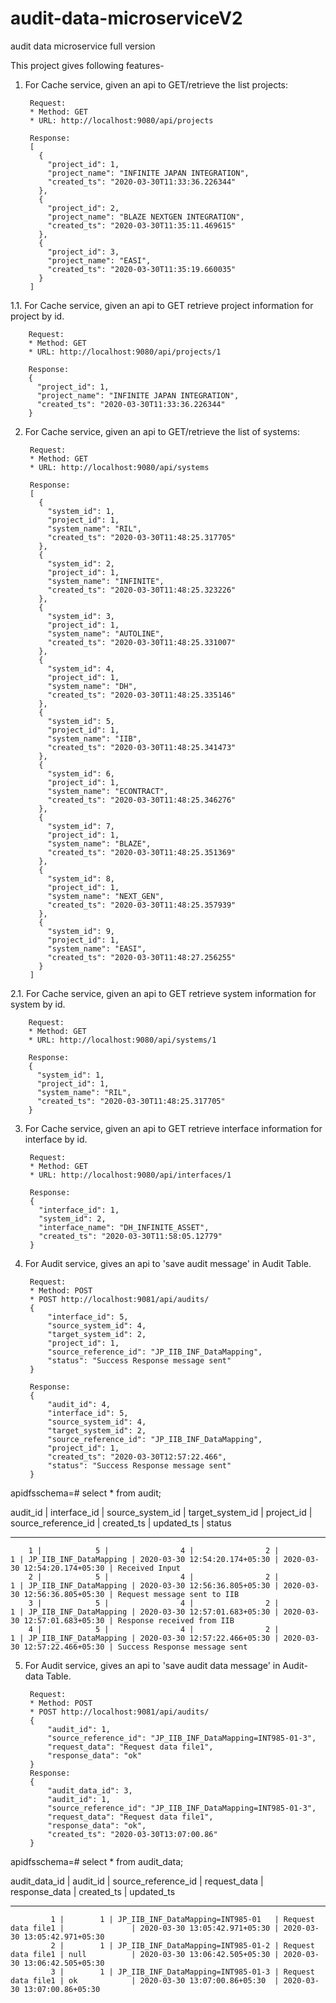 # audit-data-microserviceV2
audit data microservice full version

This project gives following features-

1. For Cache service, given an api to GET/retrieve the list projects:

        Request:
        * Method: GET
        * URL: http://localhost:9080/api/projects
        
        Response:
        [
          {
            "project_id": 1,
            "project_name": "INFINITE JAPAN INTEGRATION",
            "created_ts": "2020-03-30T11:33:36.226344"
          },
          {
            "project_id": 2,
            "project_name": "BLAZE NEXTGEN INTEGRATION",
            "created_ts": "2020-03-30T11:35:11.469615"
          },
          {
            "project_id": 3,
            "project_name": "EASI",
            "created_ts": "2020-03-30T11:35:19.660035"
          }
        ]
        
        
1.1. For Cache service, given an api to GET retrieve project information for project by id.        

        Request:
        * Method: GET
        * URL: http://localhost:9080/api/projects/1
        
        Response:
        {
          "project_id": 1,
          "project_name": "INFINITE JAPAN INTEGRATION",
          "created_ts": "2020-03-30T11:33:36.226344"
        }
        
2. For Cache service, given an api to GET/retrieve the list of systems: 
        
        Request:
        * Method: GET
        * URL: http://localhost:9080/api/systems
        
        Response:
        [
          {
            "system_id": 1,
            "project_id": 1,
            "system_name": "RIL",
            "created_ts": "2020-03-30T11:48:25.317705"
          },
          {
            "system_id": 2,
            "project_id": 1,
            "system_name": "INFINITE",
            "created_ts": "2020-03-30T11:48:25.323226"
          },
          {
            "system_id": 3,
            "project_id": 1,
            "system_name": "AUTOLINE",
            "created_ts": "2020-03-30T11:48:25.331007"
          },
          {
            "system_id": 4,
            "project_id": 1,
            "system_name": "DH",
            "created_ts": "2020-03-30T11:48:25.335146"
          },
          {
            "system_id": 5,
            "project_id": 1,
            "system_name": "IIB",
            "created_ts": "2020-03-30T11:48:25.341473"
          },
          {
            "system_id": 6,
            "project_id": 1,
            "system_name": "ECONTRACT",
            "created_ts": "2020-03-30T11:48:25.346276"
          },
          {
            "system_id": 7,
            "project_id": 1,
            "system_name": "BLAZE",
            "created_ts": "2020-03-30T11:48:25.351369"
          },
          {
            "system_id": 8,
            "project_id": 1,
            "system_name": "NEXT_GEN",
            "created_ts": "2020-03-30T11:48:25.357939"
          },
          {
            "system_id": 9,
            "project_id": 1,
            "system_name": "EASI",
            "created_ts": "2020-03-30T11:48:27.256255"
          }
        ]

2.1. For Cache service, given an api to GET retrieve system information for system by id.        
        
        Request:
        * Method: GET
        * URL: http://localhost:9080/api/systems/1
        
        Response:
        {
          "system_id": 1,
          "project_id": 1,
          "system_name": "RIL",
          "created_ts": "2020-03-30T11:48:25.317705"
        }

3. For Cache service, given an api to GET retrieve interface information for interface by id.        
        
        Request:
        * Method: GET
        * URL: http://localhost:9080/api/interfaces/1
        
        Response:
        {
          "interface_id": 1,
          "system_id": 2,
          "interface_name": "DH_INFINITE_ASSET",
          "created_ts": "2020-03-30T11:58:05.12779"
        }
        
4. For Audit service, gives an api to 'save audit message' in Audit Table.

        Request:
        * Method: POST        
        * POST http://localhost:9081/api/audits/
        {
            "interface_id": 5,
            "source_system_id": 4,
            "target_system_id": 2,
            "project_id": 1,
            "source_reference_id": "JP_IIB_INF_DataMapping",
            "status": "Success Response message sent"
        } 
        
        Response:
        {
            "audit_id": 4,
            "interface_id": 5,
            "source_system_id": 4,
            "target_system_id": 2,
            "source_reference_id": "JP_IIB_INF_DataMapping",
            "project_id": 1,
            "created_ts": "2020-03-30T12:57:22.466",
            "status": "Success Response message sent"
        } 
        
apidfsschema=# select * from audit;


audit_id | interface_id | source_system_id | target_system_id | project_id |  source_reference_id  |  created_ts |  updated_ts  | status

----------------------------------------------------------------------------------------------------------------------------------------

        1 |            5 |                4 |                2 |          1 | JP_IIB_INF_DataMapping | 2020-03-30 12:54:20.174+05:30 | 2020-03-30 12:54:20.174+05:30 | Received Input
        2 |            5 |                4 |                2 |          1 | JP_IIB_INF_DataMapping | 2020-03-30 12:56:36.805+05:30 | 2020-03-30 12:56:36.805+05:30 | Request message sent to IIB
        3 |            5 |                4 |                2 |          1 | JP_IIB_INF_DataMapping | 2020-03-30 12:57:01.683+05:30 | 2020-03-30 12:57:01.683+05:30 | Response received from IIB
        4 |            5 |                4 |                2 |          1 | JP_IIB_INF_DataMapping | 2020-03-30 12:57:22.466+05:30 | 2020-03-30 12:57:22.466+05:30 | Success Response message sent        
        

5. For Audit service, gives an api to 'save audit data message' in Audit-data Table.

        Request:
        * Method: POST        
        * POST http://localhost:9081/api/audits/
        {
            "audit_id": 1,
            "source_reference_id": "JP_IIB_INF_DataMapping=INT985-01-3",
            "request_data": "Request data file1",
            "response_data": "ok" 
        }
        Response:
        {
            "audit_data_id": 3,
            "audit_id": 1,
            "source_reference_id": "JP_IIB_INF_DataMapping=INT985-01-3",
            "request_data": "Request data file1",
            "response_data": "ok",
            "created_ts": "2020-03-30T13:07:00.86"
        }
        
        
apidfsschema=# select * from audit_data;


audit_data_id | audit_id |   source_reference_id   |    request_data    | response_data |    created_ts         |          updated_ts

----------------------------------------------------------------------------------------------------------------------------------------


             1 |        1 | JP_IIB_INF_DataMapping=INT985-01   | Request data file1 |               | 2020-03-30 13:05:42.971+05:30 | 2020-03-30 13:05:42.971+05:30
             2 |        1 | JP_IIB_INF_DataMapping=INT985-01-2 | Request data file1 | null          | 2020-03-30 13:06:42.505+05:30 | 2020-03-30 13:06:42.505+05:30
             3 |        1 | JP_IIB_INF_DataMapping=INT985-01-3 | Request data file1 | ok            | 2020-03-30 13:07:00.86+05:30  | 2020-03-30 13:07:00.86+05:30
